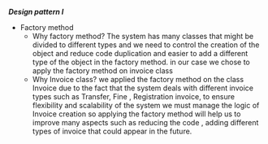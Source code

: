 ***Design pattern I***
- Factory method
	- Why factory method?
			The system has many classes that might be divided to different types and we need to control the creation of the object and reduce code duplication and easier to add a different type of the object in the factory method. 
			in our case we chose to apply the factory method on invoice class
	- Why Invoice class?
			we applied the factory method on the class Invoice due to the fact that the system deals with different invoice types  such as Transfer, Fine , Registration invoice, to ensure flexibility and scalability of the system we must manage the logic of Invoice creation so applying the factory method will help us to improve many aspects such as reducing the code , adding different types of invoice that could appear in the future.
